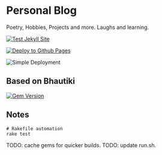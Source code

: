 # Personal Blog

Poetry, Hobbies, Projects and more.  Laughs and learning.

[![Test Jekyll Site](https://github.com/pawanmsr/pawanmsr.github.io/actions/workflows/jekyll-test.yml/badge.svg)](https://github.com/pawanmsr/pawanmsr.github.io/actions/workflows/jekyll-test.yml)  

[![Deploy to Github Pages](https://github.com/pawanmsr/pawanmsr.github.io/actions/workflows/jekyll-deploy.yml/badge.svg)](https://github.com/pawanmsr/pawanmsr.github.io/actions/workflows/jekyll-deploy.yml)

![Simple Deployment](https://github.com/pawanmsr/pawanmsr.github.io/actions/workflows/jekyll.yml/badge.svg)  

## Based on Bhautiki

[![Gem Version](https://badge.fury.io/rb/jekyll-bhautiki.svg)](https://badge.fury.io/rb/jekyll-bhautiki)

## Notes

```shell
# Rakefile automation
rake test

```

TODO: cache gems for quicker builds.
TODO: update run.sh.
